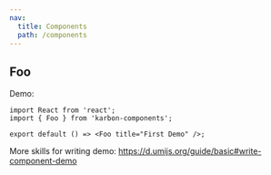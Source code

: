 ```yaml
---
nav:
  title: Components
  path: /components
---
```


## Foo

Demo:

```tsx
import React from 'react';
import { Foo } from 'karbon-components';

export default () => <Foo title="First Demo" />;
```

More skills for writing demo: https://d.umijs.org/guide/basic#write-component-demo
